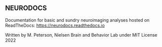 ## NEURODOCS

Documentation for basic and sundry neuroimaging analyses hosted on ReadTheDocs: https://neurodocs.readthedocs.io

Written by M. Peterson, Nielsen Brain and Behavior Lab under MIT License 2022
